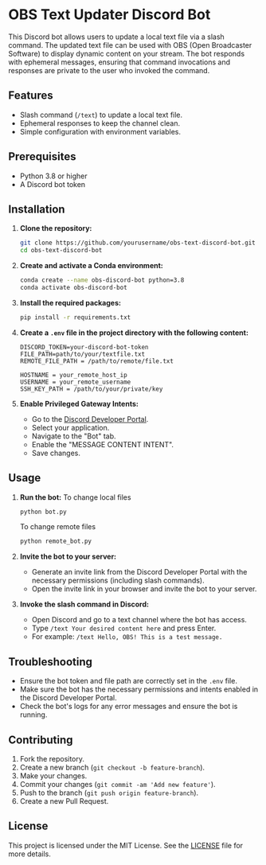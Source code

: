 # OBS Text Updater Discord Bot

This Discord bot allows users to update a local text file via a slash command. The updated text file can be used with OBS (Open Broadcaster Software) to display dynamic content on your stream. The bot responds with ephemeral messages, ensuring that command invocations and responses are private to the user who invoked the command.

## Features

- Slash command (`/text`) to update a local text file.
- Ephemeral responses to keep the channel clean.
- Simple configuration with environment variables.

## Prerequisites

- Python 3.8 or higher
- A Discord bot token

## Installation

1. **Clone the repository:**
    ```sh
    git clone https://github.com/yourusername/obs-text-discord-bot.git
    cd obs-text-discord-bot
    ```

2. **Create and activate a Conda environment:**
    ```sh
    conda create --name obs-discord-bot python=3.8
    conda activate obs-discord-bot
    ```

3. **Install the required packages:**
    ```sh
    pip install -r requirements.txt
    ```

4. **Create a `.env` file in the project directory with the following content:**
    ```
    DISCORD_TOKEN=your-discord-bot-token
    FILE_PATH=path/to/your/textfile.txt
    REMOTE_FILE_PATH = /path/to/remote/file.txt

    HOSTNAME = your_remote_host_ip
    USERNAME = your_remote_username
    SSH_KEY_PATH = /path/to/your/private/key
    ```

5. **Enable Privileged Gateway Intents:**
   - Go to the [Discord Developer Portal](https://discord.com/developers/applications).
   - Select your application.
   - Navigate to the "Bot" tab.
   - Enable the "MESSAGE CONTENT INTENT".
   - Save changes.

## Usage

1. **Run the bot:**
    To change local files
    ```sh
    python bot.py
    ```

    To change remote files
    ```sh
    python remote_bot.py
    ```
    
2. **Invite the bot to your server:**
   - Generate an invite link from the Discord Developer Portal with the necessary permissions (including slash commands).
   - Open the invite link in your browser and invite the bot to your server.

3. **Invoke the slash command in Discord:**
   - Open Discord and go to a text channel where the bot has access.
   - Type `/text Your desired content here` and press Enter.
   - For example: `/text Hello, OBS! This is a test message.`

## Troubleshooting

- Ensure the bot token and file path are correctly set in the `.env` file.
- Make sure the bot has the necessary permissions and intents enabled in the Discord Developer Portal.
- Check the bot's logs for any error messages and ensure the bot is running.

## Contributing

1. Fork the repository.
2. Create a new branch (`git checkout -b feature-branch`).
3. Make your changes.
4. Commit your changes (`git commit -am 'Add new feature'`).
5. Push to the branch (`git push origin feature-branch`).
6. Create a new Pull Request.

## License

This project is licensed under the MIT License. See the [LICENSE](LICENSE) file for more details.
